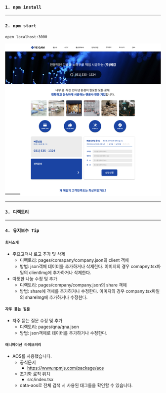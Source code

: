 ### `1. npm install`

---

### `2. npm start`

`open localhost:3000`

![yegam_homepage](./yegam.png)

---


### `3. 디렉토리`

---

### `4. 유지보수 Tip` 



#### `회사소개`  
- 주요고객사 로고 추가 및 삭제
    - 디렉토리: pages/comapany/company.json의 client 객체
    - 방법: json객체 데이터를 추가하거나 삭제한다.
        이미지의 경우 comapny.tsx파일의 clientImg에 추가하거나 삭제한다.
- 따뜻한 나눔 수정 및 추가
    - 디렉토리: pages/company/company.json의 share 객체
    - 방법: share에 객체를 추가하거나 수정한다.
        이미지의 경우 company.tsx파일의 shareImg에 추가하거나 수정한다.


#### `자주 묻는 질문`  
- 자주 묻는 질문 수정 및 추가   
    - 디렉토리: pages/qna/qna.json  
    - 방법: json객체로 데이터를 추가하거나 수정한다.


#### `애니메이션 라이브러리`
- AOS를 사용했습니다.
    - 공식문서
        - https://www.npmjs.com/package/aos
    - 초기화 로직 위치 
        - src/index.tsx
    - data-aos로 전체 검색 시 사용된 태그들을 확인할 수 있습니다.